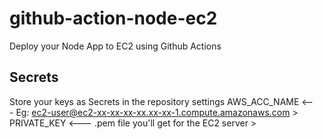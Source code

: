 # github-action-node-ec2
Deploy your Node App to EC2 using Github Actions

## Secrets

Store your keys as Secrets in the repository settings
AWS_ACC_NAME <--- Eg: ec2-user@ec2-xx-xx-xx-xx.xx-xx-1.compute.amazonaws.com >
PRIVATE_KEY <--- .pem file you'll get for the EC2 server >
